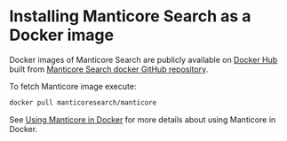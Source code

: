 # Installing Manticore Search as a Docker image

Docker images of Manticore Search are publicly available on [Docker Hub](https://hub.docker.com/r/manticoresearch/manticore/) built from [Manticore Search docker GitHub repository](https://github.com/manticoresoftware/docker).

To fetch Manticore image execute:

```bash
docker pull manticoresearch/manticore
```

See [Using Manticore in Docker](../Starting_the_server/Docker.md) for more details about using Manticore in Docker.
